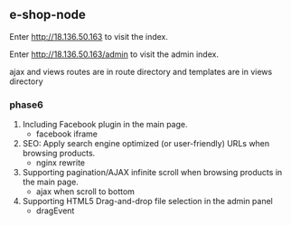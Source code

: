 ## e-shop-node

Enter http://18.136.50.163 to visit the index.

Enter http://18.136.50.163/admin to visit the admin index.

ajax and views routes are in route directory and templates are in views directory

### phase6

1. Including Facebook plugin in the main page. 
    - facebook iframe
2. SEO: Apply search engine optimized (or user-friendly) URLs when browsing products. 
    - nginx rewrite
3. Supporting pagination/AJAX infinite scroll when browsing products in the main page.
    - ajax when scroll to bottom
4. Supporting HTML5 Drag-and-drop file selection in the admin panel
    - dragEvent